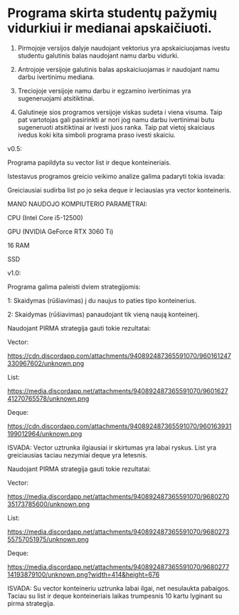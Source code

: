# Programa skirta studentų pažymių vidurkiui ir medianai apskaičiuoti.

1. Pirmojoje versijos dalyje naudojant vektorius yra apskaiciuojamas ivestu studentu galutinis balas naudojant namu darbu vidurki.

2. Antrojoje versijoje galutinis balas apskaiciuojamas ir naudojant namu darbu ivertinimu mediana.

3. Treciojoje versijoje namu darbu ir egzamino ivertinimas yra sugeneruojami atsitiktinai.

4. Galutineje sios programos versijoje viskas sudeta i viena visuma. Taip pat vartotojas gali pasirinkti ar nori jog namu darbu ivertinimai butu sugeneruoti atsitiktinai ar ivesti juos ranka. Taip pat vietoj skaiciaus ivedus koki kita simboli programa praso ivesti skaiciu.


v0.5:

Programa papildyta su vector list ir deque konteineriais.

Istestavus programos greicio veikimo analize galima padaryti tokia isvada:

Greiciausiai sudirba list po jo seka deque ir leciausias yra vector konteineris.

MANO NAUDOJO KOMPIUTERIO PARAMETRAI:

CPU (Intel Core i5-12500) 

GPU (NVIDIA GeForce RTX 3060 Ti)

16 RAM

SSD

v1.0:

Programa galima paleisti dviem strategijomis:

1: Skaidymas (rūšiavimas) į du naujus to paties tipo konteinerius.

2: Skaidymas (rūšiavimas) panaudojant tik vieną naują konteinerį.

Naudojant PIRMA strategija gauti tokie rezultatai:

Vector:

https://cdn.discordapp.com/attachments/940892487365591070/960161247330967602/unknown.png

List:

https://media.discordapp.net/attachments/940892487365591070/960162741270765578/unknown.png

Deque:

https://cdn.discordapp.com/attachments/940892487365591070/960163931199012964/unknown.png

ISVADA: Vector uztrunka ilgiausiai ir skirtumas yra labai ryskus. List yra greiciausias taciau nezymiai deque yra letesnis.

Naudojant PIRMA strategija gauti tokie rezultatai:

Vector:

https://media.discordapp.net/attachments/940892487365591070/968027035173785600/unknown.png

List:

https://media.discordapp.net/attachments/940892487365591070/968027355757051975/unknown.png

Deque:

https://media.discordapp.net/attachments/940892487365591070/968027714193879100/unknown.png?width=414&height=676

ISVADA: Su vector konteineriu uztrunka labai ilgai, net nesulaukta pabaigos. Taciau su list ir deque konteineriais laikas trumpesnis 10 kartu lyginant su pirma strategija.

